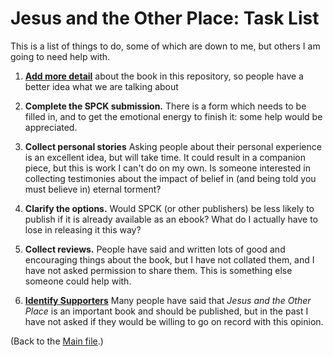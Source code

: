 # Jesus and the Other Place: Task List

This is a list of things to do, some of which are down to me, but others I am going to need help with.

1. [**Add more detail**](Detail.md) about the book in this repository, so people have a better idea what we are talking about

1. **Complete the SPCK submission.**  There is a form which needs to be filled in, and to get the emotional energy to finish it: some help would be appreciated. 

1. **Collect personal stories**
   Asking people about their personal experience is an excellent idea, but will take time. It could result
   in a companion piece, but this is work I can't do on my own.  Is someone interested in collecting 
   testimonies about the impact of belief in (and being told you must believe in) eternal torment?

1. **Clarify the options.**
  Would SPCK (or other publishers) be less likely to publish if it is already available as an ebook?
  What do I actually have to lose in releasing it this way?

1. **Collect reviews.**
  People have said and written lots of good and encouraging things about the book, but I have not 
  collated them, and I have not asked permission to share them.  This is something else someone 
  could help with.

1. **[Identify Supporters](Supporters.md)**
   Many people have said that *Jesus and the Other Place* is an important book and should be published,
   but in the past I have not asked if they would be willing to go on record with this opinion.

(Back to the [Main file](README.md).)
